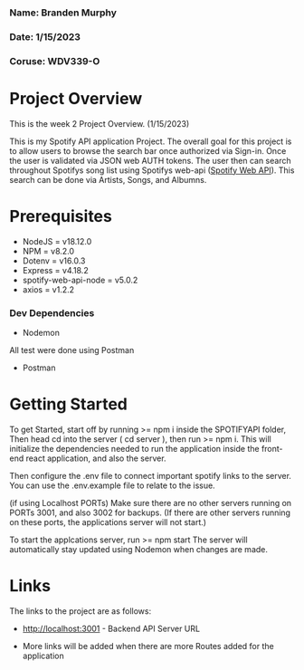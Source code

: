 ### Name: Branden Murphy
### Date: 1/15/2023
### Coruse: WDV339-O

# Project Overview

This is the week 2 Project Overview. (1/15/2023)

This is my Spotify API application Project. The overall goal for this project is to allow users to browse the search bar once authorized via Sign-in. Once the user is validated via JSON web AUTH tokens. The user then can search throughout Spotifys song list using Spotifys web-api ([Spotify Web API](https://developer.spotify.com/documentation/web-api/)). This search can be done via Artists, Songs, and Albumns.

# Prerequisites

- NodeJS = v18.12.0
- NPM = v8.2.0
- Dotenv =  v16.0.3
- Express = v4.18.2
- spotify-web-api-node = v5.0.2
- axios = v1.2.2


### Dev Dependencies

- Nodemon

 All test were done using Postman
- Postman

# Getting Started

To get Started, start off by running >= npm i inside the SPOTIFYAPI folder,
Then head cd into the server ( cd server ), then run >= npm i.
This will initialize the dependencies needed to run the application inside the front-end react application, and also the server.

Then configure the .env file to connect important spotify links to the server. You can use the .env.example file to relate to the issue.

(if using Localhost PORTs)
Make sure there are no other servers running on PORTs 3001, and also 3002 for backups. (If there are other servers running on these ports, the applications server will not start.)

To start the applcations server, run >= npm start
The server will automatically stay updated using Nodemon when changes are made.


# Links

The links to the project are as follows: 
- [http://localhost:3001](http://localhost:3001) - Backend API Server URL

- More links will be added when there are more Routes added for the application
